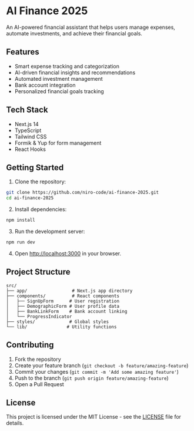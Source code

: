 # AI Finance 2025

An AI-powered financial assistant that helps users manage expenses, automate investments, and achieve their financial goals.

## Features

- Smart expense tracking and categorization
- AI-driven financial insights and recommendations
- Automated investment management
- Bank account integration
- Personalized financial goals tracking

## Tech Stack

- Next.js 14
- TypeScript
- Tailwind CSS
- Formik & Yup for form management
- React Hooks

## Getting Started

1. Clone the repository:
```bash
git clone https://github.com/niro-code/ai-finance-2025.git
cd ai-finance-2025
```

2. Install dependencies:
```bash
npm install
```

3. Run the development server:
```bash
npm run dev
```

4. Open [http://localhost:3000](http://localhost:3000) in your browser.

## Project Structure

```
src/
├── app/                 # Next.js app directory
├── components/          # React components
│   ├── SignUpForm      # User registration
│   ├── DemographicForm # User profile data
│   ├── BankLinkForm    # Bank account linking
│   └── ProgressIndicator
├── styles/             # Global styles
└── lib/               # Utility functions
```

## Contributing

1. Fork the repository
2. Create your feature branch (`git checkout -b feature/amazing-feature`)
3. Commit your changes (`git commit -m 'Add some amazing feature'`)
4. Push to the branch (`git push origin feature/amazing-feature`)
5. Open a Pull Request

## License

This project is licensed under the MIT License - see the [LICENSE](LICENSE) file for details.